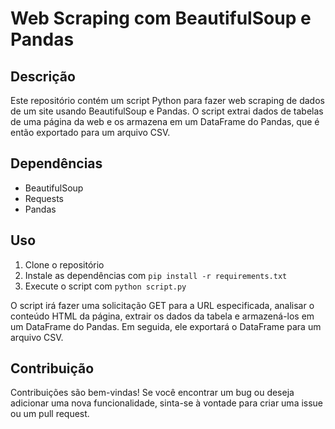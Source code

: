 # Web Scraping com BeautifulSoup e Pandas

## Descrição

Este repositório contém um script Python para fazer web scraping de dados de um site usando BeautifulSoup e Pandas. O script extrai dados de tabelas de uma página da web e os armazena em um DataFrame do Pandas, que é então exportado para um arquivo CSV.

## Dependências

- BeautifulSoup
- Requests
- Pandas

## Uso

1. Clone o repositório
2. Instale as dependências com `pip install -r requirements.txt`
3. Execute o script com `python script.py`

O script irá fazer uma solicitação GET para a URL especificada, analisar o conteúdo HTML da página, extrair os dados da tabela e armazená-los em um DataFrame do Pandas. Em seguida, ele exportará o DataFrame para um arquivo CSV.

## Contribuição

Contribuições são bem-vindas! Se você encontrar um bug ou deseja adicionar uma nova funcionalidade, sinta-se à vontade para criar uma issue ou um pull request.


